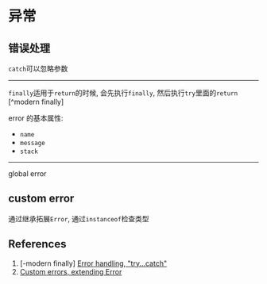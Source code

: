 # 异常

## 错误处理

`catch`可以忽略参数

---

`finally`适用于`return`的时候, 会先执行`finally`, 然后执行`try`里面的`return` [^modern finally]

error 的基本属性:

- `name`
- `message`
- `stack`

---

global error

## custom error

通过继承拓展`Error`, 通过`instanceof`检查类型

## References

1. [-modern finally] [Error handling, "try...catch"](https://javascript.info/try-catch#try-catch-finally)
2. [Custom errors, extending Error](https://javascript.info/custom-errors)
